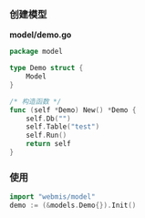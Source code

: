 ### 创建模型
**model/demo.go**
```go
package model

type Demo struct {
	Model
}

/* 构造函数 */
func (self *Demo) New() *Demo {
	self.Db("")
	self.Table("test")
	self.Run()
	return self
}
```

### 使用
```go
import "webmis/model"
demo := (&models.Demo{}).Init()
```
